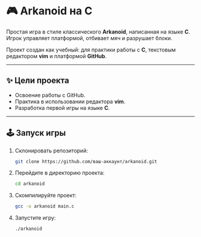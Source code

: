 # 🎮 Arkanoid на C

Простая игра в стиле классического **Arkanoid**, написанная на языке **C**.  
Игрок управляет платформой, отбивает мяч и разрушает блоки.  

Проект создан как учебный: для практики работы с **C**, текстовым редактором **vim** и платформой **GitHub**.  

---

## ✨ Цели проекта

- Освоение работы с GitHub.  
- Практика в использовании редактора **vim**.  
- Разработка первой игры на языке **C**.  

---

## 🕹 Запуск игры

1. Склонировать репозиторий:
   ```bash
   git clone https://github.com/ваш-аккаунт/arkanoid.git

2. Перейдите в директорию проекта:
   ```bash
   cd arkanoid

   ```
3. Скомпилируйте проект:
   ```bash
   gcc -o arkanoid main.c
   ```
4. Запустите игру:
    ```bash
   ./arkanoid

   ```


